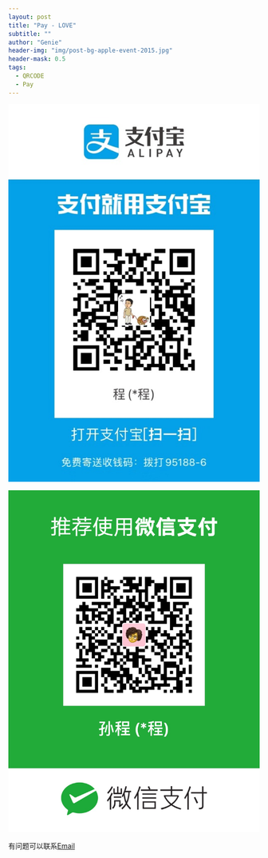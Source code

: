 ```yaml
---
layout: post
title: "Pay - LOVE"
subtitle: ""
author: "Genie"
header-img: "img/post-bg-apple-event-2015.jpg"
header-mask: 0.5
tags:
  - QRCODE
  - Pay
---
```


![1](/img/pay/WechatIMG96.jpeg)

![2](/img/pay/WechatIMG97.jpeg)

有问题可以联系[Email](mailto:ep_chengsun@aliyun.com)
